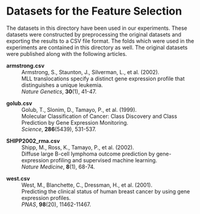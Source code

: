 # Datasets for the Feature Selection

The datasets in this directory have been used in our experiments.
These datasets were constructed by preprocessing the original datasets and exporting the results to a CSV file format.
The folds which were used in the experiments are contained in this directory as well. 
The original datasets were published along with the following articles.

<dl>
  <dt><b>armstrong.csv</b></dt>
  <dd>
  Armstrong, S., Staunton, J., Silverman, L., et al. (2002).<br/>
  <a href="http://www.nature.com/ng/journal/v30/n1/full/ng765.html" style="text-decoration: none">MLL translocations specify a distinct gene expression profile that distinguishes a unique leukemia.</a><br/>
  <i>Nature Genetics</i>, <b>30</b>(1), 41-47.
  </dd>
  
  <p/>
  
  <dt><b>golub.csv</b></dt>
  <dd>  
  Golub, T., Slonim, D., Tamayo, P., et al. (1999).<br/>
  <a href="http://www.sciencemag.org/content/286/5439/531.long" style="text-decoration: none">Molecular Classification of Cancer: Class Discovery and Class Prediction by Gene Expression Monitoring.</a><br/>
  <i>Science</i>, <b>286</b>(5439), 531-537.
  </dd>
  
  <p/>
  
  <dt><b>SHIPP2002_rma.csv</b></dt>
  <dd>
  Shipp, M., Ross, K., Tamayo, P., et al. (2002).<br/>
  <a href="http://www.nature.com/nm/journal/v8/n1/full/nm0102-68.html" style="text-decoration: none">Diffuse large B-cell lymphoma outcome prediction by gene-expression profiling and supervised machine learning.</a><br/>
  <i>Nature Medicine</i>, <b>8</b>(1), 68-74.
  </dd>
  
  <p/>
  
  <dt><b>west.csv</b></dt>
  <dd>
  West, M., Blanchette, C., Dressman, H., et al. (2001). <br/>
  <a href="http://www.pnas.org/content/98/20/11462.long" style="text-decoration: none">Predicting the clinical status of human breast cancer by using gene expression profiles.</a><br/>
  <i>PNAS</i>, <b>98</b>(20), 11462-11467.
  </dd>
</dl>